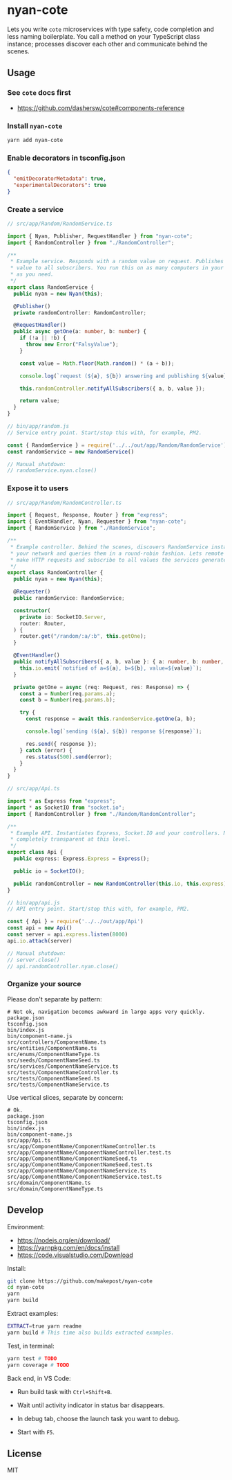 # nyan-cote

Lets you write `cote` microservices with type safety, code completion and less
naming boilerplate. You call a method on your TypeScript class instance;
processes discover each other and communicate behind the scenes.

## Usage

### See `cote` docs first

- https://github.com/dashersw/cote#components-reference

### Install `nyan-cote`

```bash
yarn add nyan-cote
```

### Enable decorators in tsconfig.json

```json
{
  "emitDecoratorMetadata": true,
  "experimentalDecorators": true
}
```

### Create a service

```typescript
// src/app/Random/RandomService.ts

import { Nyan, Publisher, RequestHandler } from "nyan-cote";
import { RandomController } from "./RandomController";

/**
 * Example service. Responds with a random value on request. Publishes the
 * value to all subscribers. You run this on as many computers in your network
 * as you need.
 */
export class RandomService {
  public nyan = new Nyan(this);

  @Publisher()
  private randomController: RandomController;

  @RequestHandler()
  public async getOne(a: number, b: number) {
    if (!a || !b) {
      throw new Error("FalsyValue");
    }

    const value = Math.floor(Math.random() * (a + b));

    console.log(`request (${a}, ${b}) answering and publishing ${value}`);

    this.randomController.notifyAllSubscribers({ a, b, value });

    return value;
  }
}
```

```javascript
// bin/app/random.js
// Service entry point. Start/stop this with, for example, PM2.

const { RandomService } = require('../../out/app/Random/RandomService')
const randomService = new RandomService()

// Manual shutdown:
// randomService.nyan.close()
```

### Expose it to users

```typescript
// src/app/Random/RandomController.ts

import { Request, Response, Router } from "express";
import { EventHandler, Nyan, Requester } from "nyan-cote";
import { RandomService } from "./RandomService";

/**
 * Example controller. Behind the scenes, discovers RandomService instances in
 * your network and queries them in a round-robin fashion. Lets remote users
 * make HTTP requests and subscribe to all values the services generate.
 */
export class RandomController {
  public nyan = new Nyan(this);

  @Requester()
  public randomService: RandomService;

  constructor(
    private io: SocketIO.Server,
    router: Router,
  ) {
    router.get("/random/:a/:b", this.getOne);
  }

  @EventHandler()
  public notifyAllSubscribers({ a, b, value }: { a: number, b: number, value: number }) {
    this.io.emit(`notified of a=${a}, b=${b}, value=${value}`);
  }

  private getOne = async (req: Request, res: Response) => {
    const a = Number(req.params.a);
    const b = Number(req.params.b);

    try {
      const response = await this.randomService.getOne(a, b);

      console.log(`sending (${a}, ${b}) response ${response}`);

      res.send({ response });
    } catch (error) {
      res.status(500).send(error);
    }
  }
}
```

```typescript
// src/app/Api.ts

import * as Express from "express";
import * as SocketIO from "socket.io";
import { RandomController } from "./Random/RandomController";

/**
 * Example API. Instantiates Express, Socket.IO and your controllers. Nyan is
 * completely transparent at this level.
 */
export class Api {
  public express: Express.Express = Express();

  public io = SocketIO();

  public randomController = new RandomController(this.io, this.express);
}
```

```javascript
// bin/app/api.js
// API entry point. Start/stop this with, for example, PM2.

const { Api } = require('../../out/app/Api')
const api = new Api()
const server = api.express.listen(8000)
api.io.attach(server)

// Manual shutdown:
// server.close()
// api.randomController.nyan.close()
```

### Organize your source

Please don't separate by pattern:

```
# Not ok, navigation becomes awkward in large apps very quickly.
package.json
tsconfig.json
bin/index.js
bin/component-name.js
src/controllers/ComponentName.ts
src/entities/ComponentName.ts
src/enums/ComponentNameType.ts
src/seeds/ComponentNameSeed.ts
src/services/ComponentNameService.ts
src/tests/ComponentNameController.ts
src/tests/ComponentNameSeed.ts
src/tests/ComponentNameService.ts
```

Use vertical slices, separate by concern:

```
# Ok.
package.json
tsconfig.json
bin/index.js
bin/component-name.js
src/app/Api.ts
src/app/ComponentName/ComponentNameController.ts
src/app/ComponentName/ComponentNameController.test.ts
src/app/ComponentName/ComponentNameSeed.ts
src/app/ComponentName/ComponentNameSeed.test.ts
src/app/ComponentName/ComponentNameService.ts
src/app/ComponentName/ComponentNameService.test.ts
src/domain/ComponentName.ts
src/domain/ComponentNameType.ts
```

## Develop

Environment:

* https://nodejs.org/en/download/
* https://yarnpkg.com/en/docs/install
* https://code.visualstudio.com/Download

Install:

```bash
git clone https://github.com/makepost/nyan-cote
cd nyan-cote
yarn
yarn build
```

Extract examples:

```bash
EXTRACT=true yarn readme
yarn build # This time also builds extracted examples.
```

Test, in terminal:

```bash
yarn test # TODO
yarn coverage # TODO
```

Back end, in VS Code:

* Run build task with `Ctrl+Shift+B`.

* Wait until activity indicator in status bar disappears.

* In debug tab, choose the launch task you want to debug.

* Start with `F5`.

## License

MIT
